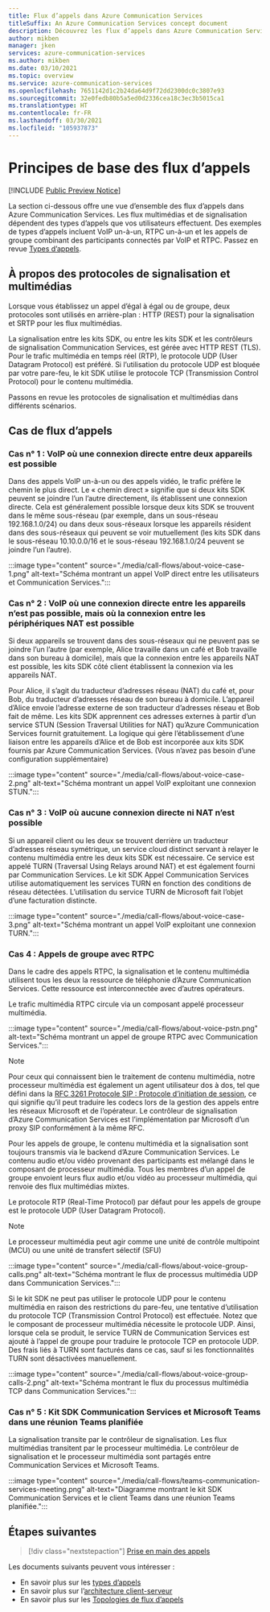 ```yaml
---
title: Flux d’appels dans Azure Communication Services
titleSuffix: An Azure Communication Services concept document
description: Découvrez les flux d’appels dans Azure Communication Services.
author: mikben
manager: jken
services: azure-communication-services
ms.author: mikben
ms.date: 03/10/2021
ms.topic: overview
ms.service: azure-communication-services
ms.openlocfilehash: 7651142d1c2b24da64d9f72dd2300dc0c3807e93
ms.sourcegitcommit: 32e0fedb80b5a5ed0d2336cea18c3ec3b5015ca1
ms.translationtype: HT
ms.contentlocale: fr-FR
ms.lasthandoff: 03/30/2021
ms.locfileid: "105937873"
---
```

# <a name="call-flow-basics"></a>Principes de base des flux d’appels

[!INCLUDE [Public Preview Notice](../includes/public-preview-include-phone-numbers.md)]

La section ci-dessous offre une vue d’ensemble des flux d’appels dans Azure Communication Services. Les flux multimédias et de signalisation dépendent des types d’appels que vos utilisateurs effectuent. Des exemples de types d’appels incluent VoIP un-à-un, RTPC un-à-un et les appels de groupe combinant des participants connectés par VoIP et RTPC. Passez en revue [Types d’appels](./voice-video-calling/about-call-types.md).

## <a name="about-signaling-and-media-protocols"></a>À propos des protocoles de signalisation et multimédias

Lorsque vous établissez un appel d’égal à égal ou de groupe, deux protocoles sont utilisés en arrière-plan : HTTP (REST) pour la signalisation et SRTP pour les flux multimédias.

La signalisation entre les kits SDK, ou entre les kits SDK et les contrôleurs de signalisation Communication Services, est gérée avec HTTP REST (TLS). Pour le trafic multimédia en temps réel (RTP), le protocole UDP (User Datagram Protocol) est préféré. Si l’utilisation du protocole UDP est bloquée par votre pare-feu, le kit SDK utilise le protocole TCP (Transmission Control Protocol) pour le contenu multimédia.

Passons en revue les protocoles de signalisation et multimédias dans différents scénarios.

## <a name="call-flow-cases"></a>Cas de flux d’appels

### <a name="case-1-voip-where-a-direct-connection-between-two-devices-is-possible"></a>Cas n° 1 : VoIP où une connexion directe entre deux appareils est possible

Dans des appels VoIP un-à-un ou des appels vidéo, le trafic préfère le chemin le plus direct. Le « chemin direct » signifie que si deux kits SDK peuvent se joindre l’un l’autre directement, ils établissent une connexion directe. Cela est généralement possible lorsque deux kits SDK se trouvent dans le même sous-réseau (par exemple, dans un sous-réseau 192.168.1.0/24) ou dans deux sous-réseaux lorsque les appareils résident dans des sous-réseaux qui peuvent se voir mutuellement (les kits SDK dans le sous-réseau 10.10.0.0/16 et le sous-réseau 192.168.1.0/24 peuvent se joindre l’un l’autre).

:::image type="content" source="./media/call-flows/about-voice-case-1.png" alt-text="Schéma montrant un appel VoIP direct entre les utilisateurs et Communication Services.":::

### <a name="case-2-voip-where-a-direct-connection-between-devices-is-not-possible-but-where-connection-between-nat-devices-is-possible"></a>Cas n° 2 : VoIP où une connexion directe entre les appareils n’est pas possible, mais où la connexion entre les périphériques NAT est possible

Si deux appareils se trouvent dans des sous-réseaux qui ne peuvent pas se joindre l’un l’autre (par exemple, Alice travaille dans un café et Bob travaille dans son bureau à domicile), mais que la connexion entre les appareils NAT est possible, les kits SDK côté client établissent la connexion via les appareils NAT.

Pour Alice, il s’agit du traducteur d’adresses réseau (NAT) du café et, pour Bob, du traducteur d’adresses réseau de son bureau à domicile. L’appareil d’Alice envoie l’adresse externe de son traducteur d’adresses réseau et Bob fait de même. Les kits SDK apprennent ces adresses externes à partir d’un service STUN (Session Traversal Utilities for NAT) qu’Azure Communication Services fournit gratuitement. La logique qui gère l’établissement d’une liaison entre les appareils d’Alice et de Bob est incorporée aux kits SDK fournis par Azure Communication Services. (Vous n’avez pas besoin d’une configuration supplémentaire)

:::image type="content" source="./media/call-flows/about-voice-case-2.png" alt-text="Schéma montrant un appel VoIP exploitant une connexion STUN.":::

### <a name="case-3-voip-where-neither-a-direct-nor-nat-connection-is-possible"></a>Cas n° 3 : VoIP où aucune connexion directe ni NAT n’est possible

Si un appareil client ou les deux se trouvent derrière un traducteur d’adresses réseau symétrique, un service cloud distinct servant à relayer le contenu multimédia entre les deux kits SDK est nécessaire. Ce service est appelé TURN (Traversal Using Relays around NAT) et est également fourni par Communication Services. Le kit SDK Appel Communication Services utilise automatiquement les services TURN en fonction des conditions de réseau détectées. L’utilisation du service TURN de Microsoft fait l’objet d’une facturation distincte.

:::image type="content" source="./media/call-flows/about-voice-case-3.png" alt-text="Schéma montrant un appel VoIP exploitant une connexion TURN.":::

### <a name="case-4-group-calls-with-pstn"></a>Cas 4 : Appels de groupe avec RTPC

Dans le cadre des appels RTPC, la signalisation et le contenu multimédia utilisent tous les deux la ressource de téléphonie d’Azure Communication Services. Cette ressource est interconnectée avec d’autres opérateurs.

Le trafic multimédia RTPC circule via un composant appelé processeur multimédia.

:::image type="content" source="./media/call-flows/about-voice-pstn.png" alt-text="Schéma montrant un appel de groupe RTPC avec Communication Services.":::

> [!NOTE]
> Pour ceux qui connaissent bien le traitement de contenu multimédia, notre processeur multimédia est également un agent utilisateur dos à dos, tel que défini dans la [RFC 3261 Protocole SIP : Protocole d’initiation de session](https://tools.ietf.org/html/rfc3261), ce qui signifie qu’il peut traduire les codecs lors de la gestion des appels entre les réseaux Microsoft et de l’opérateur. Le contrôleur de signalisation d’Azure Communication Services est l’implémentation par Microsoft d’un proxy SIP conformément à la même RFC.

Pour les appels de groupe, le contenu multimédia et la signalisation sont toujours transmis via le backend d’Azure Communication Services. Le contenu audio et/ou vidéo provenant des participants est mélangé dans le composant de processeur multimédia. Tous les membres d’un appel de groupe envoient leurs flux audio et/ou vidéo au processeur multimédia, qui renvoie des flux multimédias mixtes.

Le protocole RTP (Real-Time Protocol) par défaut pour les appels de groupe est le protocole UDP (User Datagram Protocol).

> [!NOTE]
> Le processeur multimédia peut agir comme une unité de contrôle multipoint (MCU) ou une unité de transfert sélectif (SFU)

:::image type="content" source="./media/call-flows/about-voice-group-calls.png" alt-text="Schéma montrant le flux de processus multimédia UDP dans Communication Services.":::

Si le kit SDK ne peut pas utiliser le protocole UDP pour le contenu multimédia en raison des restrictions du pare-feu, une tentative d’utilisation du protocole TCP (Transmission Control Protocol) est effectuée. Notez que le composant de processeur multimédia nécessite le protocole UDP. Ainsi, lorsque cela se produit, le service TURN de Communication Services est ajouté à l’appel de groupe pour traduire le protocole TCP en protocole UDP. Des frais liés à TURN sont facturés dans ce cas, sauf si les fonctionnalités TURN sont désactivées manuellement.

:::image type="content" source="./media/call-flows/about-voice-group-calls-2.png" alt-text="Schéma montrant le flux du processus multimédia TCP dans Communication Services.":::

### <a name="case-5-communication-services-sdk-and-microsoft-teams-in-a-scheduled-teams-meeting"></a>Cas n° 5 : Kit SDK Communication Services et Microsoft Teams dans une réunion Teams planifiée

La signalisation transite par le contrôleur de signalisation. Les flux multimédias transitent par le processeur multimédia. Le contrôleur de signalisation et le processeur multimédia sont partagés entre Communication Services et Microsoft Teams.

:::image type="content" source="./media/call-flows/teams-communication-services-meeting.png" alt-text="Diagramme montrant le kit SDK Communication Services et le client Teams dans une réunion Teams planifiée.":::



## <a name="next-steps"></a>Étapes suivantes

> [!div class="nextstepaction"]
> [Prise en main des appels](../quickstarts/voice-video-calling/getting-started-with-calling.md)

Les documents suivants peuvent vous intéresser :

- En savoir plus sur les [types d’appels](../concepts/voice-video-calling/about-call-types.md)
- En savoir plus sur l’[architecture client-serveur](./client-and-server-architecture.md)
- En savoir plus sur les [Topologies de flux d’appels](./detailed-call-flows.md)
